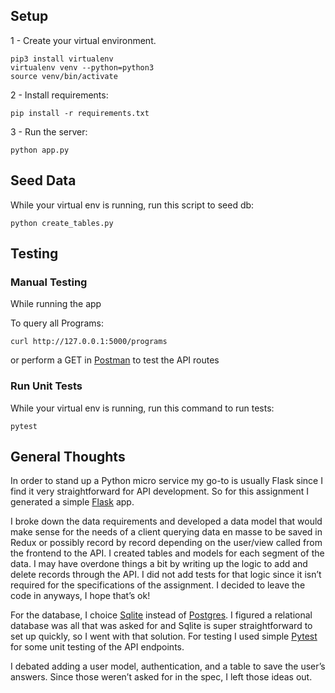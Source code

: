 ## Setup

1 - Create your virtual environment.

```
pip3 install virtualenv
virtualenv venv --python=python3
source venv/bin/activate
```

2 - Install requirements:

```
pip install -r requirements.txt
```

3 - Run the server:

```
python app.py
```

## Seed Data

While your virtual env is running, run this script to seed db:

```
python create_tables.py
```

## Testing

### Manual Testing

While running the app

To query all Programs:

```
curl http://127.0.0.1:5000/programs
```

or perform a GET in [Postman](https://www.postman.com/) to test the API routes

### Run Unit Tests

While your virtual env is running, run this command to run tests:

```
pytest
```

## General Thoughts

In order to stand up a Python micro service my go-to is usually Flask since I find it very straightforward for API development. So for this assignment I generated a simple [Flask](https://flask.palletsprojects.com/en/1.1.x/) app.

I broke down the data requirements and developed a data model that would make sense for the needs of a client querying data en masse to be saved in Redux or possibly record by record depending on the user/view called from the frontend to the API. I created tables and models for each segment of the data. I may have overdone things a bit by writing up the logic to add and delete records through the API. I did not add tests for that logic since it isn’t required for the specifications of the assignment. I decided to leave the code in anyways, I hope that’s ok!

For the database, I choice [Sqlite](https://www.sqlite.org/index.html) instead of [Postgres](https://www.postgresql.org/). I figured a relational database was all that was asked for and Sqlite is super straightforward to set up quickly, so I went with that solution. For testing I used simple [Pytest](https://flask.palletsprojects.com/en/1.1.x/testing/) for some unit testing of the API endpoints.

I debated adding a user model, authentication, and a table to save the user’s answers. Since those weren’t asked for in the spec, I left those ideas out.
